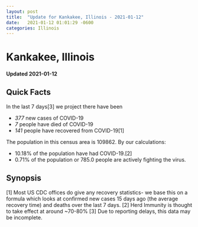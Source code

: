 ```yaml
---
layout: post
title:  "Update for Kankakee, Illinois - 2021-01-12"
date:   2021-01-12 01:01:29 -0600
categories: Illinois
---
```


# Kankakee, Illinois
#### Updated 2021-01-12

## Quick Facts

In the last 7 days[3] we project there have been
- *377* new cases of COVID-19
- *7* people have died of COVID-19
- *141* people have recovered from COVID-19[1]

The population in this census area is 109862. By our calculations:
- 10.18% of the population have had COVID-19.[2]
- 0.71% of the population or 785.0 people are actively fighting the virus.

## Synopsis




[1] Most US CDC offices do give any recovery statistics- we base this on a formula which looks at confirmed new cases
15 days ago (the average recovery time) and deaths over the last 7 days.
[2] Herd Immunity is thought to take effect at around ~70-80%
[3] Due to reporting delays, this data may be incomplete. 
    